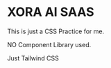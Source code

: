 # XORA AI SAAS 

This is just a CSS Practice for me.


NO Component Library used.

Just Tailwind CSS
